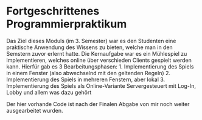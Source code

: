 # Fortgeschrittenes Programmierpraktikum
Das Ziel dieses Moduls (im 3. Semester) war es den Studenten eine praktische Anwendung des Wissens zu bieten, welche man in den Semstern zuvor erlernt hatte.
Die Kernaufgabe war es ein Mühlespiel zu implementieren, welches online über verschieden Clients gespielt werden kann.
Hierfür gab es 3 Bearbeitungsphasen:
    1. Implementierung des Spiels in einem Fenster (also abwechselnd mit den geltenden Regeln)
    2. Implementierung des Spiels in mehreren Fenstern, aber lokal
    3. Implementierung des Spiels als Online-Variante Servergesteuert mit Log-In, Lobby und allem was dazu gehört

Der hier vorhande Code ist nach der Finalen Abgabe von mir noch weiter ausgearbeitet wurden.